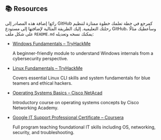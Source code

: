 ## 📚 Resources

رائع! إضافة هذه المصادر إلى GitHub كمرجع في خطة تعلمك خطوة ممتازة لتنظيم رحلتك التعليمية. إليك الطريقة المثالية لإضافتها إلى مستودع GitHub، وسأعطيك مثالًا على شكل ملف `README.md` يمكنك نسخه وتعديله:




* [Windows Fundamentals – TryHackMe](https://tryhackme.com/module/windows-fundamentals)
  
  A beginner-friendly module to understand Windows internals from a cybersecurity perspective.

* [Linux Fundamentals – TryHackMe](https://tryhackme.com/module/linux-fundamentals)
  
  Covers essential Linux CLI skills and system fundamentals for blue teamers and ethical hackers.

* [Operating Systems Basics – Cisco NetAcad](https://www.netacad.com/courses/operating-systems-basics?courseLang=en-US)
  
  Introductory course on operating systems concepts by Cisco Networking Academy.

* [Google IT Support Professional Certificate – Coursera](https://www.coursera.org/professional-certificates/google-it-support)
  
  Full program teaching foundational IT skills including OS, networking, security, and troubleshooting.
